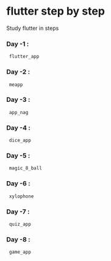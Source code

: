 # flutter step by step
 Study flutter in steps

### Day -1 :
     flutter_app
### Day -2 :
     meapp
### Day -3 :
     app_nag
### Day -4 :
     dice_app
### Day -5 :
     magic_8_ball
### Day -6 :
     xylophone
### Day -7 :
     quiz_app
### Day -8 :
     game_app
